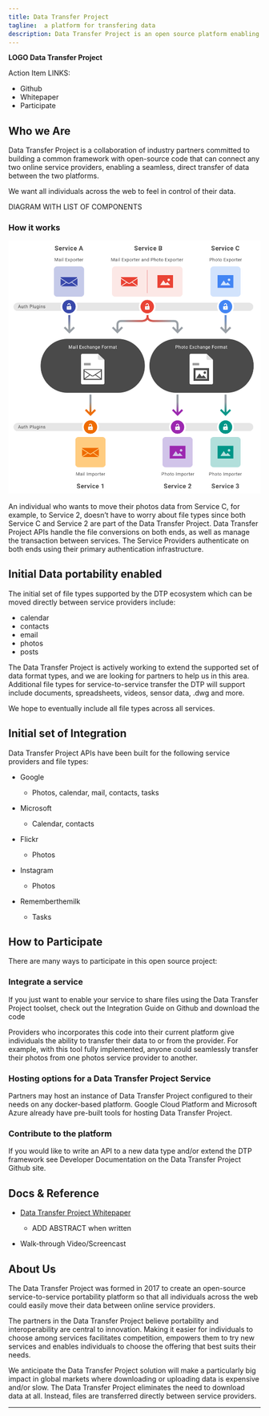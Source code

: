 ```yaml
---
title: Data Transfer Project
tagline:  a platform for transfering data
description: Data Transfer Project is an open source platform enabling data portability between service providers
---
```


**LOGO  Data Transfer Project**  

Action Item LINKS:
+  Github
+  Whitepaper
+  Participate

## Who we Are
Data Transfer Project is a collaboration of industry partners committed to building a common framework with open-source code that can connect any two online service providers, enabling a seamless, direct transfer of data between the two platforms.

We want all individuals across the web to feel in control of their data.

DIAGRAM WITH LIST OF COMPONENTS

### How it works

<img src="./HowItWorks.png" width="548">

An individual who wants to move their photos data from Service C, for example, to Service 2, doesn’t have to worry about file types since both Service C and Service 2 are part of the Data Transfer Project.  Data Transfer Project APIs handle the file conversions on both ends, as well as manage the transaction between services.  The Service Providers authenticate on both ends using their primary authentication infrastructure.

## Initial Data portability enabled
The initial set of file types supported by the DTP ecosystem which can be moved directly between service providers include:  

+  calendar
+  contacts
+  email
+  photos
+  posts  

The Data Transfer Project is actively working to extend the supported set of data format types, and we are looking for partners to help us in this area. Additional file types for service-to-service transfer the DTP will support include documents, spreadsheets, videos, sensor data, .dwg and more.   

We hope to eventually include all file types across all services.

## Initial set of Integration  
Data Transfer Project APIs have been built for the following service providers and file types:

+  Google

    +  Photos, calendar, mail, contacts, tasks

+  Microsoft

    +  Calendar, contacts

+  Flickr

    +  Photos

+  Instagram

    +  Photos

+  Rememberthemilk

    +  Tasks


## How to Participate
There are many ways to participate in this open source project:

### Integrate a service  
If you just want to enable your service to share files using the Data Transfer Project toolset, check out the Integration Guide on  Github and download the code 

Providers who incorporates this code into their current platform give individuals the ability to transfer their data to or from the provider. For example, with this tool fully implemented, anyone could seamlessly transfer their photos from one photos service provider to another.

### Hosting options for a Data Transfer Project Service  
Partners may host an instance of Data Transfer Project configured to their needs on any docker-based platform.  Google Cloud Platform and Microsoft Azure already have pre-built tools for hosting Data Transfer Project.

### Contribute to the platform  
If you would like to write an API to a new data type and/or extend the DTP framework see Developer Documentation on the Data Transfer Project Github site.

## Docs & Reference

+  [Data Transfer Project Whitepaper](#)

    +  ADD ABSTRACT when written

+  Walk-through Video/Screencast

## About Us

The Data Transfer Project was formed in 2017 to create an open-source service-to-service portability platform so that all individuals across the web could easily move their data between online service providers.

The partners in the Data Transfer Project believe portability and interoperability are central to innovation. Making it easier for individuals to choose among services facilitates competition, empowers them to try new services and enables individuals to choose the offering that best suits their needs. 

We anticipate the Data Transfer Project solution will make a particularly big impact in global markets where downloading or uploading data is expensive and/or slow. The Data Transfer Project eliminates the need to download data at all. Instead, files are transferred directly between service providers.


---
